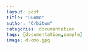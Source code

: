 ```yaml
---
layout: post
title: "Duomo"
author: "Orbitum"
categories: documentation
tags: [documentation,sample]
image: duomo.jpg
---
```



